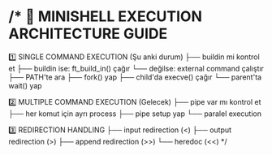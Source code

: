 /* 
🎯 MINISHELL EXECUTION ARCHITECTURE GUIDE
=======================================

1️⃣ SINGLE COMMAND EXECUTION (Şu anki durum)
├── buildin mi kontrol et
├── buildin ise: ft_build_in() çağır
└── değilse: external command çalıştır
    ├── PATH'te ara
    ├── fork() yap
    ├── child'da execve() çağır
    └── parent'ta wait() yap

2️⃣ MULTIPLE COMMAND EXECUTION (Gelecek)
├── pipe var mı kontrol et
├── her komut için ayrı process
├── pipe setup yap
└── paralel execution

3️⃣ REDIRECTION HANDLING
├── input redirection (<)
├── output redirection (>)
├── append redirection (>>)
└── heredoc (<<)
*/
